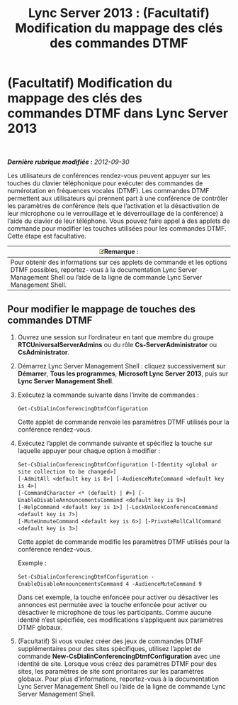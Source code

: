 ﻿---
title: 'Lync Server 2013 : (Facultatif) Modification du mappage des clés des commandes DTMF'
TOCTitle: (Facultatif) Modification du mappage des clés des commandes DTMF
ms:assetid: d753b78d-400c-4df2-957f-e7576b2019c2
ms:mtpsurl: https://technet.microsoft.com/fr-fr/library/Gg398943(v=OCS.15)
ms:contentKeyID: 49298996
ms.date: 05/20/2016
mtps_version: v=OCS.15
ms.translationtype: HT
---

# (Facultatif) Modification du mappage des clés des commandes DTMF dans Lync Server 2013

 

_**Dernière rubrique modifiée :** 2012-09-30_

Les utilisateurs de conférences rendez-vous peuvent appuyer sur les touches du clavier téléphonique pour exécuter des commandes de numérotation en fréquences vocales (DTMF). Les commandes DTMF permettent aux utilisateurs qui prennent part à une conférence de contrôler les paramètres de conférence (tels que l’activation et la désactivation de leur microphone ou le verrouillage et le déverrouillage de la conférence) à l’aide du clavier de leur téléphone. Vous pouvez faire appel à des applets de commande pour modifier les touches utilisées pour les commandes DTMF. Cette étape est facultative.

<table>
<thead>
<tr class="header">
<th><img src="images/Gg398920.note(OCS.15).gif" title="note" alt="note" />Remarque :</th>
</tr>
</thead>
<tbody>
<tr class="odd">
<td>Pour obtenir des informations sur ces applets de commande et les options DTMF possibles, reportez-vous à la documentation Lync Server Management Shell ou l’aide de la ligne de commande Lync Server Management Shell.</td>
</tr>
</tbody>
</table>


## Pour modifier le mappage de touches des commandes DTMF

1.  Ouvrez une session sur l’ordinateur en tant que membre du groupe **RTCUniversalServerAdmins** ou du rôle **Cs-ServerAdministrator** ou **CsAdministrator**.

2.  Démarrez Lync Server Management Shell : cliquez successivement sur **Démarrer**, **Tous les programmes**, **Microsoft Lync Server 2013**, puis sur **Lync Server Management Shell**.

3.  Exécutez la commande suivante dans l’invite de commandes :
    
        Get-CsDialinConferencingDtmfConfiguration
    
    Cette applet de commande renvoie les paramètres DTMF utilisés pour la conférence rendez-vous.

4.  Exécutez l’applet de commande suivante et spécifiez la touche sur laquelle appuyer pour chaque option à modifier :
    
        Set-CsDialinConferencingDtmfConfiguration [-Identity <global or site collection to be changed>]
        [-AdmitAll <default key is 8>] [-AudienceMuteCommand <default key is 4>]
        [-CommandCharacter <* (default) | #>] [-EnableDisableAnnouncementsCommand <default key is 9>]
        [-HelpCommand <default key is 1>] [-LockUnlockConferenceCommand <default key is 7>]
        [-MuteUnmuteCommand <default key is 6>] [-PrivateRollCallCommand <default key is 3>]
    
    Cette applet de commande modifie les paramètres DTMF utilisés pour la conférence rendez-vous.
    
    Exemple :
    
        Set-CsDialinConferencingDtmfConfiguration -EnableDisableAnnouncementsCommand 4 -AudienceMuteCommand 9
    
    Dans cet exemple, la touche enfoncée pour activer ou désactiver les annonces est permutée avec la touche enfoncée pour activer ou désactiver le microphone de tous les participants. Comme aucune identité n’est spécifiée, ces modifications s’appliquent aux paramètres DTMF globaux.

5.  (Facultatif) Si vous voulez créer des jeux de commandes DTMF supplémentaires pour des sites spécifiques, utilisez l’applet de commande **New-CsDialinConferencingDtmfConfiguration** avec une identité de site. Lorsque vous créez des paramètres DTMF pour des sites, les paramètres de site sont prioritaires sur les paramètres globaux. Pour plus d’informations, reportez-vous à la documentation Lync Server Management Shell ou l’aide de la ligne de commande Lync Server Management Shell.

